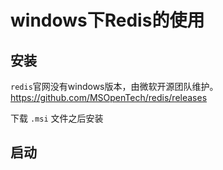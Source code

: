 # windows下Redis的使用


## 安装
`redis`官网没有windows版本，由微软开源团队维护。https://github.com/MSOpenTech/redis/releases

下载 `.msi` 文件之后安装

## 启动